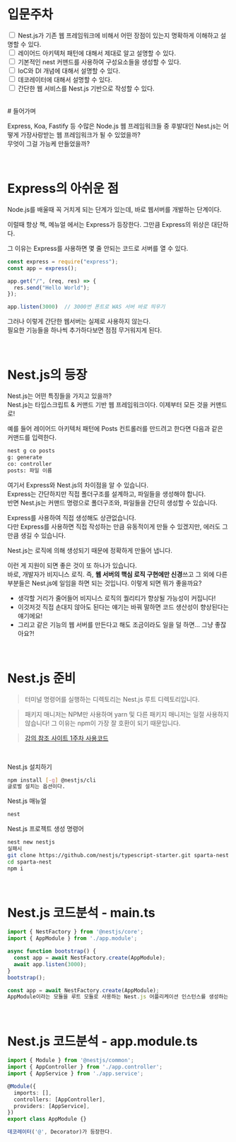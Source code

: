 # 입문주차

<input type="checkbox"> Nest.js가 기존 웹 프레임워크에 비해서 어떤 장점이 있는지 명확하게 이해하고 설명할 수 있다. <br>
<input type="checkbox"> 레이어드 아키텍처 패턴에 대해서 제대로 알고 설명할 수 있다. <br>
<input type="checkbox"> 기본적인 nest 커맨드를 사용하여 구성요소들을 생성할 수 있다. <br>
<input type="checkbox"> IoC와 DI 개념에 대해서 설명할 수 있다. <br>
<input type="checkbox"> 데코레이터에 대해서 설명할 수 있다. <br>
<input type="checkbox"> 간단한 웹 서비스를 Nest.js 기반으로 작성할 수 있다. <br>

<br>
# 들어가며

Express, Koa, Fastify 등 수많은 Node.js 웹 프레임워크들 중 후발대인 Nest.js는 어떻게 가장사랑받는 웹 프레임워크가 될 수 있었을까?  
무엇이 그걸 가능케 만들었을까?

<br>

# Express의 아쉬운 점

Node.js를 배울때 꼭 거치게 되는 단계가 있는데, 
바로 웹서버를 개발하는 단계이다.

이럴때 항상 책, 메뉴얼 에서는 Express가 등장한다.
그만큼 Express의 위상은 대단하다.

그 이유는 Express를 사용하면 몇 줄 안되는 코드로 서버를 열 수 있다.
```javascript
const express = require("express");
const app = express();

app.get("/", (req, res) => {
  res.send("Hello World");
});

app.listen(3000)  // 3000번 폰트로 WAS 서버 바로 띄우기
```

그러나 이렇게 간단한 웹서버는 실제로 사용하지 않는다.  
필요한 기능들을 하나씩 추가하다보면 점점 무거워지게 된다.

<br>

# Nest.js의 등장
Nest.js는 어떤 특징들을 가지고 있을까?  
Nest.js는 타입스크립트 & 커맨드 기반 웹 프레임워크이다. 이제부터 모든 것을 커맨드로!

예를 들어 레이어드 아키텍처 패턴에 Posts 컨트롤러를 만드려고 한다면 다음과 같은 커맨드를 입력한다.
```bash
nest g co posts
g: generate
co: controller
posts: 파일 이름
```

여기서 Express와 Nest.js의 차이점을 알 수 있습니다.  
Express는 간단하지만 직접 폴더구조를 설계하고, 파일들을 생성해야 합니다.  
반면 Nest.js는 커맨드 명령으로 폴더구조와, 파일들을 간단히 생성할 수 있습니다.  

Express를 사용하여 직접 생성해도 상관없습니다.  
다만 Express를 사용하면 직접 작성하는 만큼 유동적이게 만들 수 있겠지만, 에러도 그만큼 생길 수 있습니다.  

Nest.js는 로직에 의해 생성되기 때문에 정확하게 만들어 냅니다.  

이런 게 지원이 되면 좋은 것이 또 하나가 있습니다.  
바로, 개발자가 비지니스 로직. 즉, **웹 서버의 핵심 로직 구현에만 신경**쓰고 그 외에 다른 부분들은 Nest.js에 일임을 하면 되는 것입니다. 이렇게 되면 뭐가 좋을까요?

- 생각할 거리가 줄어들어 비지니스 로직의 퀄리티가 향상될 가능성이 커집니다!
- 이것저것 직접 손대지 않아도 된다는 얘기는 바꿔 말하면 코드 생산성이 향상된다는 얘기에요!
- 그리고 같은 기능의 웹 서버를 만든다고 해도 조금이라도 일을 덜 하면… 그냥 좋잖아요?!

<br>

# Nest.js 준비

> 터미널 명령어를 실행하는 디렉토리는 Nest.js 루트 디렉토리입니다.  

> 패키지 매니저는 NPM만 사용하며 yarn 및 다른 패키지 매니저는 일절 사용하지 않습니다!
> 그 이유는 npm이 가장 잘 호환이 되기 때문입니다.

> [강의 참조 사이트 1주차 사용코드](https://github.com/mindori/sparta-nest)

<br>

Nest.js 설치하기
```bash
npm install [-g] @nestjs/cli
글로벌 설치는 옵션이다.
```
Nest.js 매뉴얼
```bash
nest
```
Nest.js 프로젝트 생성 명령어
```bash
nest new nestjs
실패시
git clone https://github.com/nestjs/typescript-starter.git sparta-nest
cd sparta-nest
npm i
```

<br>

# Nest.js 코드분석 - main.ts
```typescript
import { NestFactory } from '@nestjs/core';
import { AppModule } from './app.module';

async function bootstrap() {
  const app = await NestFactory.create(AppModule);
  await app.listen(3000);
}
bootstrap();

const app = await NestFactory.create(AppModule);
AppModule이라는 모듈을 루트 모듈로 사용하는 Nest.js 어플리케이션 인스턴스를 생성하는 문장입니다.
```

<br>

# Nest.js 코드분석 - app.module.ts

```typescript
import { Module } from '@nestjs/common';
import { AppController } from './app.controller';
import { AppService } from './app.service';

@Module({
  imports: [],
  controllers: [AppController],
  providers: [AppService],
})
export class AppModule {}

데코레이터('@', Decorator)가 등장한다.
```

